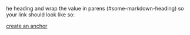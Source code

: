 

he heading and wrap the value in parens (#some-markdown-heading) so your link should look like so:







[create an anchor](#anchors-in-markdown)
